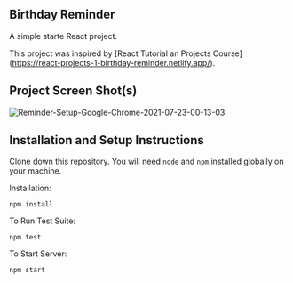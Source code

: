 ## Birthday Reminder

A simple starte React project.

This project was inspired by [React Tutorial an Projects Course] (https://react-projects-1-birthday-reminder.netlify.app/). 

## Project Screen Shot(s)

![Reminder-Setup-Google-Chrome-2021-07-23-00-13-03](https://user-images.githubusercontent.com/69091748/126734041-c70b76c4-17c7-4005-a056-9e2a56da4c46.gif)

## Installation and Setup Instructions

Clone down this repository. You will need `node` and `npm` installed globally on your machine.  

Installation:

`npm install`  

To Run Test Suite:  

`npm test`  

To Start Server:

`npm start`  
